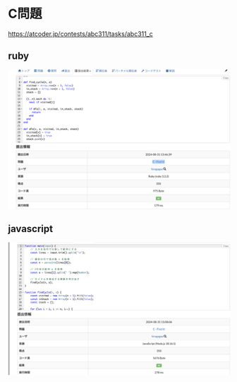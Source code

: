 # C問題
https://atcoder.jp/contests/abc311/tasks/abc311_c
## ruby
![alt text](image.png)
## javascript 
![alt text](image-1.png)
